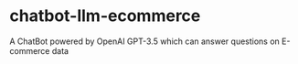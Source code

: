 # chatbot-llm-ecommerce
A ChatBot powered by OpenAI GPT-3.5 which can answer questions on E-commerce data

